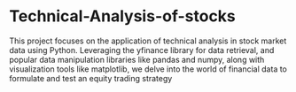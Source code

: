 # Technical-Analysis-of-stocks
This project focuses on the application of technical analysis in stock market data using Python. Leveraging the yfinance library for data retrieval, and popular data manipulation libraries like pandas and numpy, along with visualization tools like matplotlib, we delve into the world of financial data to formulate and test an equity trading strategy
